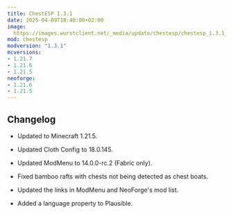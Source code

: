 ```yaml
---
title: ChestESP 1.3.1
date: 2025-04-09T18:40:00+02:00
image: 
  https://images.wurstclient.net/_media/update/chestesp/chestesp_1.3.1_540p.webp
mod: chestesp
modversion: "1.3.1"
mcversions:
- 1.21.7
- 1.21.6
- 1.21.5
neoforge:
- 1.21.6
- 1.21.5
---
```

## Changelog

- Updated to Minecraft 1.21.5.

- Updated Cloth Config to 18.0.145.

- Updated ModMenu to 14.0.0-rc.2 (Fabric only).

- Fixed bamboo rafts with chests not being detected as chest boats.

- Updated the links in ModMenu and NeoForge's mod list.

- Added a language property to Plausible.
